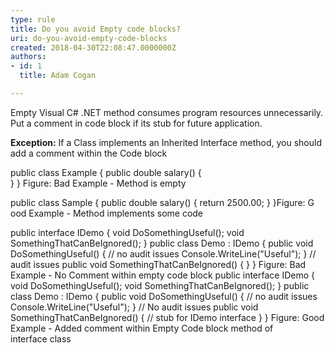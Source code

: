 ```yaml
---
type: rule
title: Do you avoid Empty code blocks?
uri: do-you-avoid-empty-code-blocks
created: 2018-04-30T22:08:47.0000000Z
authors:
- id: 1
  title: Adam Cogan

---
```


 
​Empty Visual C# .NET method consumes program resources unnecessarily. Put a ​​comment in code block if its stub for future application.

**Exception:** If a Class implements an Inherited Interface method, you should add a comment within the Code block

 
​public class Example
 {
 public double salary()
 {     
 }
 }
​​Figure: Bad Example - Method is empty​​​​​

​public class Sample
 {
 public double salary()
 {
 return 2500.00;
 }
 }
​Figure: G​ood Example - Method implements some code

public interface IDemo
 {
 void DoSomethingUseful();
 void SomethingThatCanBeIgnored();
 }
public class Demo : IDemo
 {
 public void DoSomethingUseful()
 {
 // no audit issues
 Console.WriteLine("Useful");
 }
 // audit issues 
 public void SomethingThatCanBeIgnored()
 { 
 } 
 }
​Figure: Bad Example - No Comment within empty code block
​​​public interface IDemo
 {
 void DoSomethingUseful();
 void SomethingThatCanBeIgnored();
 }
public class Demo : IDemo
 {
 public void DoSomethingUseful()
 {
 // no audit issues
 Console.WriteLine("Useful");
 }
 // No audit issues 
 public void SomethingThatCanBeIgnored() 
 {
 // stub for IDemo interface
 } 
 }
​​​Figure: Good Example - Added comment within Empty Code block method of interface class​

